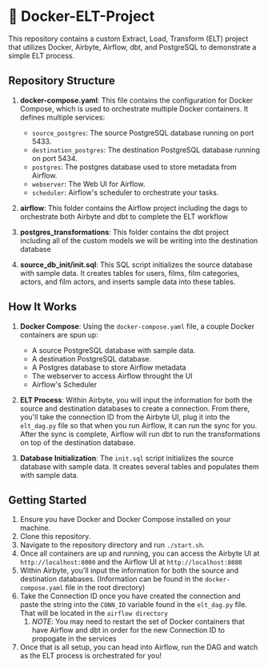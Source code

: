 # 🚀 Docker-ELT-Project  

This repository contains a custom Extract, Load, Transform (ELT) project that utilizes Docker, Airbyte, Airflow, dbt, and PostgreSQL to demonstrate a simple ELT process.

## Repository Structure

1. **docker-compose.yaml**: This file contains the configuration for Docker Compose, which is used to orchestrate multiple Docker containers. It defines multiple services:
   - `source_postgres`: The source PostgreSQL database running on port 5433.
   - `destination_postgres`: The destination PostgreSQL database running on port 5434.
   - `postgres`: The postgres database used to store metadata from Airflow.
   - `webserver`: The Web UI for Airflow.
   - `scheduler`: Airflow's scheduler to orchestrate your tasks.

2. **airflow**: This folder contains the Airflow project including the dags to orchestrate both Airbyte and dbt to complete the ELT workflow

3. **postgres_transformations**: This folder contains the dbt project including all of the custom models we will be writing into the destination database

4. **source_db_init/init.sql**: This SQL script initializes the source database with sample data. It creates tables for users, films, film categories, actors, and film actors, and inserts sample data into these tables.

## How It Works

1. **Docker Compose**: Using the `docker-compose.yaml` file, a couple Docker containers are spun up:
   - A source PostgreSQL database with sample data.
   - A destination PostgreSQL database.
   - A Postgres database to store Airflow metadata
   - The webserver to access Airflow throught the UI
   - Airflow's Scheduler

2. **ELT Process**: Within Airbyte, you will input the information for both the source and destination databases to create a connection. From there, you'll take the connection ID from the Airbyte UI, plug it into the `elt_dag.py` file so that when you run Airflow, it can run the sync for you. After the sync is complete, Airflow will run dbt to run the transformations on top of the destination database. 

3. **Database Initialization**: The `init.sql` script initializes the source database with sample data. It creates several tables and populates them with sample data.

## Getting Started

1. Ensure you have Docker and Docker Compose installed on your machine.
2. Clone this repository.
3. Navigate to the repository directory and run `./start.sh`.
4. Once all containers are up and running, you can access the Airbyte UI at `http://localhost:8000` and the Airflow UI at `http://localhost:8080`
5. Within Airbyte, you'll input the information for both the source and destination databases. (Information can be found in the `docker-compose.yaml` file in the root directory)
6. Take the Connection ID once you have created the connection and paste the string into the `CONN_ID` variable found in the `elt_dag.py` file. That will be located in the `airflow directory`
   1. *NOTE*: You may need to restart the set of Docker containers that have Airflow and dbt in order for the new Connection ID to propogate in the services
7. Once that is all setup, you can head into Airflow, run the DAG and watch as the ELT process is orchestrated for you!
